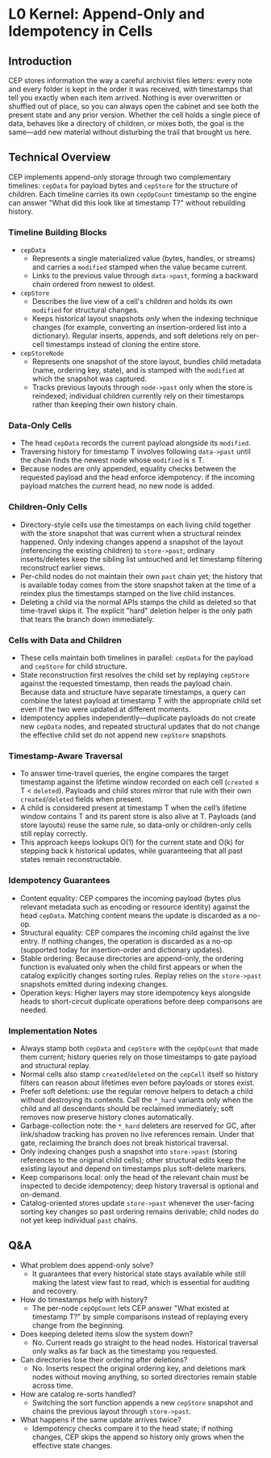 # L0 Kernel: Append-Only and Idempotency in Cells

## Introduction
CEP stores information the way a careful archivist files letters: every note and every folder is kept in the order it was received, with timestamps that tell you exactly when each item arrived. Nothing is ever overwritten or shuffled out of place, so you can always open the cabinet and see both the present state and any prior version. Whether the cell holds a single piece of data, behaves like a directory of children, or mixes both, the goal is the same—add new material without disturbing the trail that brought us here.

## Technical Overview
CEP implements append-only storage through two complementary timelines: `cepData` for payload bytes and `cepStore` for the structure of children. Each timeline carries its own `cepOpCount` timestamp so the engine can answer "What did this look like at timestamp T?" without rebuilding history.

### Timeline Building Blocks
- `cepData`
  - Represents a single materialized value (bytes, handles, or streams) and carries a `modified` stamped when the value became current.
  - Links to the previous value through `data->past`, forming a backward chain ordered from newest to oldest.
- `cepStore`
  - Describes the live view of a cell's children and holds its own `modified` for structural changes.
  - Keeps historical layout snapshots *only* when the indexing technique changes (for example, converting an insertion-ordered list into a dictionary). Regular inserts, appends, and soft deletions rely on per-cell timestamps instead of cloning the entire store.
- `cepStoreNode`
  - Represents one snapshot of the store layout, bundles child metadata (name, ordering key, state), and is stamped with the `modified` at which the snapshot was captured.
  - Tracks previous layouts through `node->past` only when the store is reindexed; individual children currently rely on their timestamps rather than keeping their own history chain.

### Data-Only Cells
- The head `cepData` records the current payload alongside its `modified`.
- Traversing history for timestamp T involves following `data->past` until the chain finds the newest node whose `modified` is ≤ T.
- Because nodes are only appended, equality checks between the requested payload and the head enforce idempotency: if the incoming payload matches the current head, no new node is added.

### Children-Only Cells
- Directory-style cells use the timestamps on each living child together with the store snapshot that was current when a structural reindex happened. Only indexing changes append a snapshot of the layout (referencing the existing children) to `store->past`; ordinary inserts/deletes keep the sibling list untouched and let timestamp filtering reconstruct earlier views.
- Per-child nodes do not maintain their own `past` chain yet; the history that is available today comes from the store snapshot taken at the time of a reindex plus the timestamps stamped on the live child instances.
- Deleting a child via the normal APIs stamps the child as deleted so that time-travel skips it. The explicit "hard" deletion helper is the only path that tears the branch down immediately.

### Cells with Data and Children
- These cells maintain both timelines in parallel: `cepData` for the payload and `cepStore` for child structure.
- State reconstruction first resolves the child set by replaying `cepStore` against the requested timestamp, then reads the payload chain. Because data and structure have separate timestamps, a query can combine the latest payload at timestamp T with the appropriate child set even if the two were updated at different moments.
- Idempotency applies independently—duplicate payloads do not create new `cepData` nodes, and repeated structural updates that do not change the effective child set do not append new `cepStore` snapshots.

### Timestamp-Aware Traversal
- To answer time-travel queries, the engine compares the target timestamp against the lifetime window recorded on each cell (`created` ≤ T < `deleted`). Payloads and child stores mirror that rule with their own `created`/`deleted` fields when present.
- A child is considered present at timestamp T when the cell’s lifetime window contains T and its parent store is also alive at T. Payloads (and store layouts) reuse the same rule, so data-only or children-only cells still replay correctly.
- This approach keeps lookups O(1) for the current state and O(k) for stepping back k historical updates, while guaranteeing that all past states remain reconstructable.

### Idempotency Guarantees
- Content equality: CEP compares the incoming payload (bytes plus relevant metadata such as encoding or resource identity) against the head `cepData`. Matching content means the update is discarded as a no-op.
- Structural equality: CEP compares the incoming child against the live entry. If nothing changes, the operation is discarded as a no-op (supported today for insertion-order and dictionary updates).
- Stable ordering: Because directories are append-only, the ordering function is evaluated only when the child first appears or when the catalog explicitly changes sorting rules. Replay relies on the `store->past` snapshots emitted during indexing changes.
- Operation keys: Higher layers may store idempotency keys alongside heads to short-circuit duplicate operations before deep comparisons are needed.

### Implementation Notes
- Always stamp both `cepData` and `cepStore` with the `cepOpCount` that made them current; history queries rely on those timestamps to gate payload and structural replay.
- Normal cells also stamp `created`/`deleted` on the `cepCell` itself so history filters can reason about lifetimes even before payloads or stores exist.
- Prefer soft deletions: use the regular remove helpers to detach a child without destroying its contents. Call the `*_hard` variants only when the child and all descendants should be reclaimed immediately; soft removes now preserve history clones automatically.
- Garbage-collection note: the `*_hard` deleters are reserved for GC, after link/shadow tracking has proven no live references remain. Under that gate, reclaiming the branch does not break historical traversal.
- Only indexing changes push a snapshot into `store->past` (storing references to the original child cells); other structural edits keep the existing layout and depend on timestamps plus soft-delete markers.
- Keep comparisons local: only the head of the relevant chain must be inspected to decide idempotency; deep history traversal is optional and on-demand.
- Catalog-oriented stores update `store->past` whenever the user-facing sorting key changes so past ordering remains derivable; child nodes do not yet keep individual `past` chains.

## Q&A
- What problem does append-only solve?
  - It guarantees that every historical state stays available while still making the latest view fast to read, which is essential for auditing and recovery.
- How do timestamps help with history?
  - The per-node `cepOpCount` lets CEP answer "What existed at timestamp T?" by simple comparisons instead of replaying every change from the beginning.
- Does keeping deleted items slow the system down?
  - No. Current reads go straight to the head nodes. Historical traversal only walks as far back as the timestamp you requested.
- Can directories lose their ordering after deletions?
  - No. Inserts respect the original ordering key, and deletions mark nodes without moving anything, so sorted directories remain stable across time.
- How are catalog re-sorts handled?
  - Switching the sort function appends a new `cepStore` snapshot and chains the previous layout through `store->past`.
- What happens if the same update arrives twice?
  - Idempotency checks compare it to the head state; if nothing changes, CEP skips the append so history only grows when the effective state changes.
